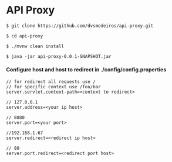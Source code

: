 # API Proxy

`$ git clone https://github.com/dvsmedeiros/api-proxy.git`

`$ cd api-proxy`

`$ ./mvnw clean install`

`$ java -jar api-proxy-0.0.1-SNAPSHOT.jar`

#### Configure host and host to redirect in ./config/config.properties

```
// for redirect all requests use /
// for specific context use /foo/bar
server.servlet.context-path=<context to redirect>

// 127.0.0.1
server.address=<your ip host>

// 8080
server.port=<your port>       

//192.168.1.67
server.redirect=<redirect ip host>

// 80
server.port.redirect=<redirect port host>
```
